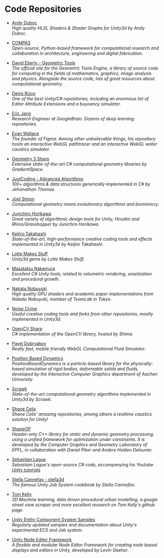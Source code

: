Code Repositories
======
* [Andy Duboc](https://github.com/andydbc)
_</br> High quality HLSL Shaders & Shader Graphs for Unity3d by Andy Duboc._

* [COMPAS](https://github.com/compas-dev/compas) 
_</br> Open-source, Python-based framework for computational research and collaboration in architecture, engineering and digital fabrication._

* [David Eberly - Geometric Tools](https://www.geometrictools.com/index.html)
</br>_The official site for the Geometric Tools Engine, a library of source code for computing in the fields of mathematics, graphics, image analysis and physics. Alongside the source code, lots of great resources about computational geometry._

* [Denis Rizov](https://github.com/dbrizov)
<br/>_One of the best Unity/C# repositories, including an enormous list of Editor Attribute Extensions and a buyoancy simulator._

* [Eric Jang](https://github.com/ericjang)
_</br> Research Engineer at GoogleBrain. Dozens of deep learning repositories._

* [Evan Wallace](https://github.com/evanw?tab=repositories)
<br/> _The founder of Figma. Among other unbelievable things, his repository hosts an interactive WebGL pathtracer and an interactive WebGL water caustics simulator._

* [Geometry 3 Sharp](https://github.com/gradientspace/geometry3Sharp)
_</br> Extensive state-of-the-art C# computational geometry libraries by GradientSpace._

* [JustCoding - Advanced Algorithms](https://github.com/justcoding121/Advanced-Algorithms)
<br/> _100+ algorithms & data structures generically implemented in C# by Jehonathan Thomas._

* [Joel Simon](https://github.com/joel-simon)
_</br> Computational geometry meets evolutionary algorithms and biomimicry._

* [Junichiro Horikawa](https://github.com/jhorikawa)
_</br> Great variety of algorithmic design tools for Unity, Houdini and Rhino/Grasshopper by Junichiro Horikawa._

* [Keijiro Takahashi](https://github.com/keijiro)
_</br> State-of-the-art, high-performance creative coding tools and effects implemented in Unity3d by Keijiro Takahashi._

* [Lotte Makes Stuff](https://github.com/LotteMakesStuff)
_</br> Unity3d gems by Lotte Makes Stuff._

* [Masatatsu Nakamura](https://github.com/mattatz)
<br/> _Excellent C# Unity tools, related to volumetric rendering, voxelization and procedural growth._

* [Nakata Nobuyuki](https://github.com/nobnak)
_<br/> High quality GPU shaders and academic paper implementations from Nakata Nobuyuki, member of TeamLab in Tokyo._

* [Noise Crime](https://github.com/noisecrime)
_</br> Useful creative coding tools and forks from other repositories, mostly implemented in Unity3d._

* [OpenCV Sharp](https://github.com/shimat/opencvsharp)
_<br/>C# implementation of the OpenCV library, hosted by Shima._

* [Pavel Dobryakov](https://github.com/PavelDoGreat)
_</br> Really fast, mobile friendly WebGL Computational Fluid Simulator._

* [Position Based Dynamics](https://github.com/InteractiveComputerGraphics/PositionBasedDynamics)<br/>
_PositionBasedDynamics is a particle-based library for the physically-based simulation of rigid bodies, deformable solids and fluids, developed by the Interactive Computer Graphics department of Aachen University._

* [Scrawk](https://github.com/Scrawk)
_</br> State-of-the-art computational geometry algorithms implemented in Unity3d by Scrawk._

* [Shane Celis](https://github.com/shanecelis?tab=repositories)
<br/> _Shane Celis' amazing repositories, among others a realtime caustics solution for Unity!_

* [ShapeOP](https://www.shapeop.org/index.php)
_</br> Header-only C++ library for static and dynamic geometry processing, using a unified framework for optimization under constraints. It is developed by the Computer Graphics and Geometry Laboratory of EPFL, in collaboration with Daniel Piker and Anders Holden Deleuran._

* [Sebastian Lague](https://github.com/SebLague)<br/>
_Sebastian Lague's open-source C# code, accompanying his Youtube [Unity tutorials](https://www.youtube.com/user/Cercopithecan)_

* [Stella Cannefax - stella3d](https://github.com/stella3d)
_</br> The famous Unity Job System cookbook by Stella Cannefax._

* [Tom Kelly](https://github.com/twak?tab=repositories)
<br/> _3D Machine learning, data driven procedural urban modelling, a google street view scraper and more excellent research on Tom Kelly's github page._

* [Unity Entity Component System Samples](https://github.com/Unity-Technologies/EntityComponentSystemSamples)
_</br> Regularly updated samples and documentation about Unity's experimental ECS and Job system._

* [Unity Node Editor Framework](https://github.com/Seneral/Node_Editor_Framework)<br/>
_A flexible and modular Node Editor Framework for creating node based displays and editors in Unity, developed by Levin Gaeher._
